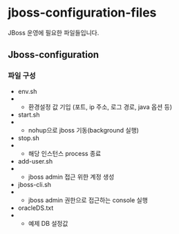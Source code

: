 # jboss-configuration-files
JBoss 운영에 필요한 파일들입니다.

## Jboss-configuration
### 파일 구성
- env.sh
- - 환경설정 값 기입 (포트, ip 주소, 로그 경로, java 옵션 등)
- start.sh
- - nohup으로 jboss 기동(background 실행)
- stop.sh
- - 해당 인스턴스 process 종료
- add-user.sh
- - jboss admin 접근 위한 계정 생성
- jboss-cli.sh
- - jboss admin 권한으로 접근하는 console 실행
- oracleDS.txt
- - 예제 DB 설정값